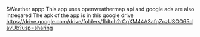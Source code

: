 $Weather appp
This app uses openweathermap api and google ads are also intregared
The apk of the app is in this google drive
https://drive.google.com/drive/folders/1Idtoh2rCqXM44A3afqZczUSOO65davUb?usp=sharing
